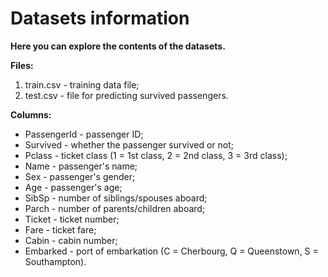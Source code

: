# Datasets information

**Here you can explore the contents of the datasets.**

**Files:**

1. train.csv - training data file;
2. test.csv - file for predicting survived passengers.

**Columns:**

* PassengerId - passenger ID;
* Survived - whether the passenger survived or not;
* Pclass - ticket class (1 = 1st class, 2 = 2nd class, 3 = 3rd class);
* Name - passenger's name;
* Sex - passenger's gender;
* Age - passenger's age;
* SibSp - number of siblings/spouses aboard;
* Parch - number of parents/children aboard;
* Ticket - ticket number;
* Fare - ticket fare;
* Cabin - cabin number;
* Embarked - port of embarkation (C = Cherbourg, Q = Queenstown, S = Southampton).
